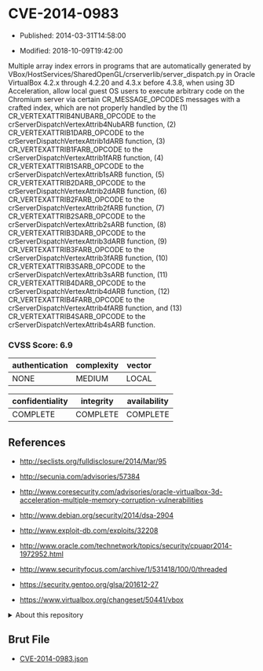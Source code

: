 # CVE-2014-0983

- Published: 2014-03-31T14:58:00

- Modified: 2018-10-09T19:42:00

Multiple array index errors in programs that are automatically generated by VBox/HostServices/SharedOpenGL/crserverlib/server_dispatch.py in Oracle VirtualBox 4.2.x through 4.2.20 and 4.3.x before 4.3.8, when using 3D Acceleration, allow local guest OS users to execute arbitrary code on the Chromium server via certain CR_MESSAGE_OPCODES messages with a crafted index, which are not properly handled by the (1) CR_VERTEXATTRIB4NUBARB_OPCODE to the crServerDispatchVertexAttrib4NubARB function, (2) CR_VERTEXATTRIB1DARB_OPCODE to the crServerDispatchVertexAttrib1dARB function, (3) CR_VERTEXATTRIB1FARB_OPCODE to the crServerDispatchVertexAttrib1fARB function, (4) CR_VERTEXATTRIB1SARB_OPCODE to the crServerDispatchVertexAttrib1sARB function, (5) CR_VERTEXATTRIB2DARB_OPCODE to the crServerDispatchVertexAttrib2dARB function, (6) CR_VERTEXATTRIB2FARB_OPCODE to the crServerDispatchVertexAttrib2fARB function, (7) CR_VERTEXATTRIB2SARB_OPCODE to the crServerDispatchVertexAttrib2sARB function, (8) CR_VERTEXATTRIB3DARB_OPCODE to the crServerDispatchVertexAttrib3dARB function, (9) CR_VERTEXATTRIB3FARB_OPCODE to the crServerDispatchVertexAttrib3fARB function, (10) CR_VERTEXATTRIB3SARB_OPCODE to the crServerDispatchVertexAttrib3sARB function, (11) CR_VERTEXATTRIB4DARB_OPCODE to the crServerDispatchVertexAttrib4dARB function, (12) CR_VERTEXATTRIB4FARB_OPCODE to the crServerDispatchVertexAttrib4fARB function, and (13) CR_VERTEXATTRIB4SARB_OPCODE to the crServerDispatchVertexAttrib4sARB function.

### CVSS Score: **6.9**

| authentication | complexity | vector |
| --- | --- | --- |
| NONE | MEDIUM | LOCAL |

| confidentiality | integrity | availability |
| --- | --- | --- |
| COMPLETE | COMPLETE | COMPLETE |

## References

* http://seclists.org/fulldisclosure/2014/Mar/95

* http://secunia.com/advisories/57384

* http://www.coresecurity.com/advisories/oracle-virtualbox-3d-acceleration-multiple-memory-corruption-vulnerabilities

* http://www.debian.org/security/2014/dsa-2904

* http://www.exploit-db.com/exploits/32208

* http://www.oracle.com/technetwork/topics/security/cpuapr2014-1972952.html

* http://www.securityfocus.com/archive/1/531418/100/0/threaded

* https://security.gentoo.org/glsa/201612-27

* https://www.virtualbox.org/changeset/50441/vbox

<details>
<summary>About this repository</summary> 

  This repository is part of the project [Live Hack CVE](https://github.com/Live-Hack-CVE). Main website can be found [www.live-hack.org](https://www.live-hack.org) 
  
  Made by [Sn0wAlice](https://github.com/Sn0wAlice) for the people that care about security and need to have a feed of the latest CVEs. Hope you enjoy it, don't forget to star the repo and follow me on [Twitter](https://twitter.com/Sn0wAlice) and [Github](https://github.com/Sn0wAlice). And that is my [personnal website](https://www.alice-snow.me/)

  - [Home Page](https://github.com/Live-Hack-CVE)
  - [Framework](https://github.com/Live-Hack-CVE/cve-framework)
  - [CVE database](https://github.com/Live-Hack-CVE/full_database)
  - [Changelog](https://github.com/Live-Hack-CVE/Changelog)
</details>

## Brut File

* [CVE-2014-0983.json](https://raw.githubusercontent.com/Live-Hack-CVE/full_database/main/cves/2014/CVE-2014-0983.json)

